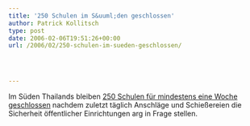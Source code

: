 ```yaml
---
title: '250 Schulen im S&uuml;den geschlossen'
author: Patrick Kollitsch
type: post
date: 2006-02-06T19:51:26+00:00
url: /2006/02/250-schulen-im-sueden-geschlossen/




---
```

Im S&uuml;den Thailands bleiben [250 Schulen f&uuml;r mindestens eine Woche geschlossen][1] nachdem zuletzt t&auml;glich Anschl&auml;ge und Schie&szlig;ereien die Sicherheit &ouml;ffentlicher Einrichtungen arg in Frage stellen.

 [1]: http://asia.news.yahoo.com/060206/kyodo/d8fjk0d00.html